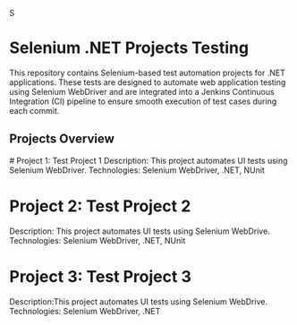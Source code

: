 <img src="https://www.selenium.dev/images/selenium_logo_square_green.png" alt="Selenium Logo" width="15"/><h1>Selenium .NET Projects Testing</h1>
This repository contains Selenium-based test automation projects for .NET applications. These tests are designed to automate web application testing using Selenium WebDriver and are integrated into a Jenkins Continuous Integration (CI) pipeline to ensure smooth execution of test cases during each commit.

<h2>Projects Overview </h2>
# Project 1: Test Project 1
Description: This project automates UI tests using Selenium WebDriver.
Technologies: Selenium WebDriver, .NET, NUnit

# Project 2: Test Project 2
Description: This project automates UI tests using Selenium WebDrive.
Technologies: Selenium WebDriver, .NET, NUnit

# Project 3: Test Project 3
Description:This project automates UI tests using Selenium WebDrive.
Technologies: Selenium WebDriver, .NET
